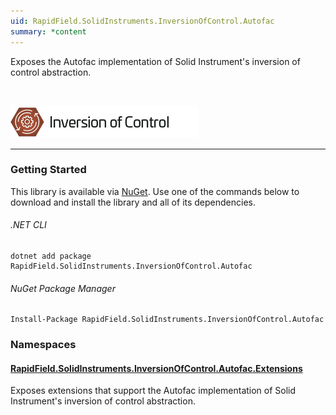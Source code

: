 ```yaml
---
uid: RapidField.SolidInstruments.InversionOfControl.Autofac
summary: *content
---
```


<!--
Copyright (c) RapidField LLC. Licensed under the MIT License. See LICENSE.txt in the project root for license information.
-->

Exposes the Autofac implementation of Solid Instrument's inversion of control abstraction.

<br />

![Inversion of Control label](../images/Label.InversionOfControl.300w.png)
- - -

### Getting Started

This library is available via [NuGet](https://docs.microsoft.com/en-us/nuget/quickstart/install-and-use-a-package-in-visual-studio). Use one of the commands below to download and install the library and all of its dependencies.

###### .NET CLI

```shell
dotnet add package RapidField.SolidInstruments.InversionOfControl.Autofac
```

###### NuGet Package Manager

```shell
Install-Package RapidField.SolidInstruments.InversionOfControl.Autofac
```

### Namespaces

#### [RapidField.SolidInstruments.InversionOfControl.Autofac.Extensions](RapidField.SolidInstruments.InversionOfControl.Autofac.Extensions.html)

<section>
Exposes extensions that support the Autofac implementation of Solid Instrument's inversion of control abstraction.
</section>